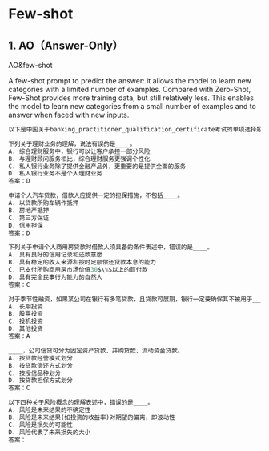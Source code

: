 # Few-shot

## 1. AO（Answer-Only）
AO&few-shot

A few-shot prompt to predict the answer: it allows the model to learn new categories with a limited number of examples. Compared with Zero-Shot, Few-Shot provides more training data, but still relatively less. This enables the model to learn new categories from a small number of examples and to answer when faced with new inputs.

```python
以下是中国关于banking_practitioner_qualification_certificate考试的单项选择题，请选出其中的正确答案。

下列关于理财业务的理解，说法有误的是____。
A. 综合理财服务中，银行可以让客户承担一部分风险
B. 与理财顾问服务相比，综合理财服务更强调个性化
C. 私人银行业务除了提供金融产品外，更重要的是提供全面的服务
D. 私人银行业务不是个人理财业务
答案：D

申请个人汽车贷款，借款人应提供一定的担保措施，不包括____。
A. 以贷款所购车辆作抵押
B. 房地产抵押
C. 第三方保证
D. 信用担保
答案：D

下列关于申请个人商用房贷款时借款人须具备的条件表述中，错误的是____。
A. 具有良好的信用记录和还款意愿
B. 具有稳定的收入来源和按时足额偿还贷款本息的能力
C. 已支付所购商用房市场价值30$\%$以上的首付款
D. 具有完全民事行为能力的自然人
答案：C

对于季节性融资，如果某公司在银行有多笔贷款，且贷款可展期，银行一定要确保其不被用于____。
A. 长期投资
B. 股票投资
C. 投机投资
D. 其他投资
答案：A

____，公司信贷可分为固定资产贷款、并购贷款、流动资金贷款。
A. 按贷款经营模式划分
B. 按贷款偿还方式划分
C. 按授信品种划分
D. 按贷款担保方式划分
答案：C

以下四种关于风险概念的理解表述中，错误的是____。
A. 风险是未来结果的不确定性
B. 风险是未来结果(如投资的收益率)对期望的偏离，即波动性
C. 风险是损失的可能性
D. 风险代表了未来损失的大小
答案：
```
